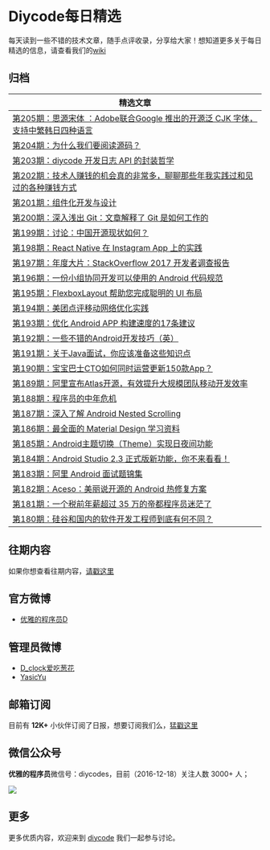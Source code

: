 # Diycode每日精选

每天读到一些不错的技术文章，随手点评收录，分享给大家！想知道更多关于每日精选的信息，请查看我们的[wiki](https://github.com/DiyCodes/code_news/wiki)

## 归档

|	精选文章	|
| -------- |
| [第205期：思源宋体 ：Adobe联合Google 推出的开源泛 CJK 字体，支持中繁韩日四种语言](dialy_news/2017/04/第205期：思源宋体%20：Adobe联合Google%20推出的开源泛%20CJK%20字体，支持中繁韩日四种语言.md) |
| [第204期：为什么我们要阅读源码？](dialy_news/2017/04/第204期：为什么我们要阅读源码？.md) |
| [第203期：diycode 开发日志 API 的封装哲学](dialy_news/2017/04/第203期：diycode%20开发日志%20API%20的封装哲学.md) |
| [第202期：技术人赚钱的机会真的非常多，聊聊那些年我实践过和见过的各种赚钱方式](dialy_news/2017/03/第202期：技术人赚钱的机会真的非常多，聊聊那些年我实践过和见过的各种赚钱方式.md) |
| [第201期：组件化开发与设计](dialy_news/2017/03/第201期：组件化开发与设计.md) |
| [第200期：深入浅出 Git：文章解释了 Git 是如何工作的](dialy_news/2017/03/第200期：深入浅出%20Git：文章解释了%20Git%20是如何工作的%20.md) |
| [第199期：讨论：中国开源现状如何？](dialy_news/2017/03/第199期：讨论：中国开源现状如何？.md) |
| [第198期：React Native 在 Instagram App 上的实践](dialy_news/2017/03/第198期：React%20Native%20在%20Instagram%20App%20上的实践.md) |
| [第197期：年度大片：StackOverflow 2017 开发者调查报告](dialy_news/2017/03/第197期：年度大片：Stack%20Overflow%202017%20开发者调查报告.md) |
| [第196期：一份小组协同开发可以使用的 Android 代码规范 ](dialy_news/2017/03/第196期：一份小组协同开发可以使用的%20Android%20代码规范%20.md) |
| [第195期：FlexboxLayout 帮助您完成聪明的 UI 布局](dialy_news/2017/03/第195期：FlexboxLayout%20帮助您完成聪明的%20UI%20布局.md) |
| [第194期：美团点评移动网络优化实践](dialy_news/2017/03/第194期：美团点评移动网络优化实践.md) |
| [第193期：优化 Android APP 构建速度的17条建议](dialy_news/2017/03/第193期：优化%20Android%20APP%20构建速度的17条建议.md) |
| [第192期：一些不错的Android开发技巧（英）](dialy_news/2017/03/第192期：一些不错的Android开发技巧（英）.md) |
| [第191期：关于Java面试，你应该准备这些知识点](dialy_news/2017/03/第191期：关于Java面试，你应该准备这些知识点.md) |
| [第190期：宝宝巴士CTO如何同时运营更新150款App？](dialy_news/2017/03/第190期：宝宝巴士CTO如何同时运营更新150款App？.md) 	|
| [第189期：阿里宣布Atlas开源，有效提升大规模团队移动开发效率](dialy_news/2017/03/第189期：阿里宣布Atlas开源，有效提升大规模团队移动开发效率.md)|
| [第188期：程序员的中年危机](dialy_news/2017/03/第188期：程序员的中年危机.md)|
| [第187期：深入了解 Android Nested Scrolling](dialy_news/2017/03/第187期：深入了解%20Android%20Nested%20Scrolling%20.md)|
| [第186期：最全面的 Material Design 学习资料](dialy_news/2017/03/第186期：最全面的%20Material%20Design%20学习资料.md)|
| [第185期：Android主题切换（Theme）实现日夜间功能](dialy_news/2017/03/第185期：Android主题切换（Theme）实现日夜间功能.md) |
| [第184期：Android Studio 2.3 正式版新功能，你不来看看！](dialy_news/2017/03/第184期：Android%20Studio%202.3%20正式版新功能，你不来看看！.md) |
| [第183期：阿里 Android 面试题锦集](dialy_news/2017/03/第183期：阿里%20Android%20面试题锦集.md) |
| [第182期：Aceso：美丽说开源的 Android 热修复方案](dialy_news/2017/03/第182期：Aceso：美丽说开源的%20Android%20热修复方案.md) |
| [第181期：一个税前年薪超过 35 万的帝都程序员迷茫了](dialy_news/2017/03/第181期：一个税前年薪超过%2035%20万的帝都程序员迷茫了.md) |
| [第180期：硅谷和国内的软件开发工程师到底有何不同？](dialy_news/2017/03/第180期：硅谷和国内的软件开发工程师到底有何不同？.md) |

## 往期内容

如果你想查看往期内容，[请戳这里](dialy_news/)

## 官方微博

- [优雅的程序员D](http://weibo.com/u/5891258264?topnav=1&wvr=6&topsug=1&is_all=1)

## 管理员微博

- [D_clock爱吃葱花](http://weibo.com/2480694892/profile?rightmod=1&wvr=6&mod=personinfo&is_all=1)
- [YasicYu](http://weibo.com/3917305697/profile?rightmod=1&wvr=6&mod=personinfo&is_all=1)

## 邮箱订阅

目前有 **12K+** 小伙伴订阅了日报，想要订阅我们么，[猛戳这里](http://list.qq.com/cgi-bin/qf_invite?id=d469993d2c888e971c0fbb2309c4d84256968386b126b967)

## 微信公众号

**优雅的程序员**微信号：diycodes，目前（2016-12-18）关注人数 3000+ 人；

![](http://diycode.b0.upaiyun.com/photo/2016/f031fc25263f7294711038efa72ae579.jpg)

## 更多

更多优质内容，欢迎来到 [diycode](http://diycode.cc/) 我们一起参与讨论。
